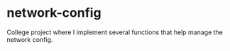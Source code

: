 # network-config
College project where I implement several functions that help manage the network config.

